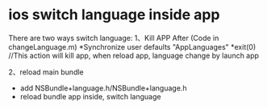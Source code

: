 # ios switch language inside app 
There are two ways switch language:
1、Kill APP After (Code in changeLanguage.m)
   *Synchronize user defaults "AppLanguages" 
   *exit(0) //This action will kill app, when reload app, language change by    launch app  
   
2、reload main bundle 
   * add NSBundle+language.h/NSBundle+language.h
   * reload bundle app inside, switch language


